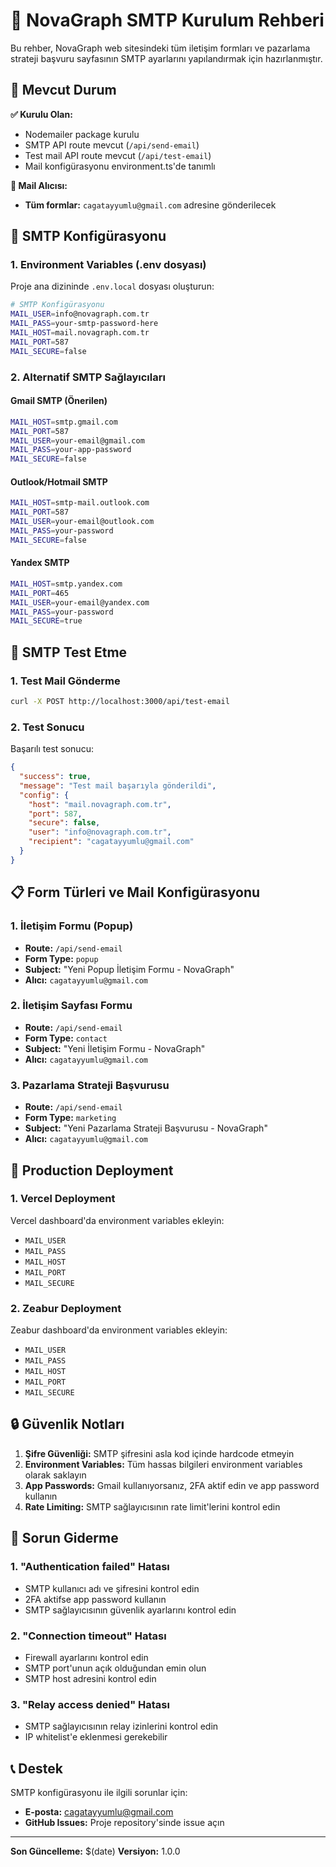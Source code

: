 # 📧 NovaGraph SMTP Kurulum Rehberi

Bu rehber, NovaGraph web sitesindeki tüm iletişim formları ve pazarlama strateji başvuru sayfasının SMTP ayarlarını yapılandırmak için hazırlanmıştır.

## 🎯 Mevcut Durum

**✅ Kurulu Olan:**
- Nodemailer package kurulu
- SMTP API route mevcut (`/api/send-email`)
- Test mail API route mevcut (`/api/test-email`)
- Mail konfigürasyonu environment.ts'de tanımlı

**📧 Mail Alıcısı:**
- **Tüm formlar:** `cagatayyumlu@gmail.com` adresine gönderilecek

## 🔧 SMTP Konfigürasyonu

### 1. Environment Variables (.env dosyası)

Proje ana dizininde `.env.local` dosyası oluşturun:

```bash
# SMTP Konfigürasyonu
MAIL_USER=info@novagraph.com.tr
MAIL_PASS=your-smtp-password-here
MAIL_HOST=mail.novagraph.com.tr
MAIL_PORT=587
MAIL_SECURE=false
```

### 2. Alternatif SMTP Sağlayıcıları

#### Gmail SMTP (Önerilen)
```bash
MAIL_HOST=smtp.gmail.com
MAIL_PORT=587
MAIL_USER=your-email@gmail.com
MAIL_PASS=your-app-password
MAIL_SECURE=false
```

#### Outlook/Hotmail SMTP
```bash
MAIL_HOST=smtp-mail.outlook.com
MAIL_PORT=587
MAIL_USER=your-email@outlook.com
MAIL_PASS=your-password
MAIL_SECURE=false
```

#### Yandex SMTP
```bash
MAIL_HOST=smtp.yandex.com
MAIL_PORT=465
MAIL_USER=your-email@yandex.com
MAIL_PASS=your-password
MAIL_SECURE=true
```

## 🧪 SMTP Test Etme

### 1. Test Mail Gönderme

```bash
curl -X POST http://localhost:3000/api/test-email
```

### 2. Test Sonucu

Başarılı test sonucu:
```json
{
  "success": true,
  "message": "Test mail başarıyla gönderildi",
  "config": {
    "host": "mail.novagraph.com.tr",
    "port": 587,
    "secure": false,
    "user": "info@novagraph.com.tr",
    "recipient": "cagatayyumlu@gmail.com"
  }
}
```

## 📋 Form Türleri ve Mail Konfigürasyonu

### 1. İletişim Formu (Popup)
- **Route:** `/api/send-email`
- **Form Type:** `popup`
- **Subject:** "Yeni Popup İletişim Formu - NovaGraph"
- **Alıcı:** `cagatayyumlu@gmail.com`

### 2. İletişim Sayfası Formu
- **Route:** `/api/send-email`
- **Form Type:** `contact`
- **Subject:** "Yeni İletişim Formu - NovaGraph"
- **Alıcı:** `cagatayyumlu@gmail.com`

### 3. Pazarlama Strateji Başvurusu
- **Route:** `/api/send-email`
- **Form Type:** `marketing`
- **Subject:** "Yeni Pazarlama Strateji Başvurusu - NovaGraph"
- **Alıcı:** `cagatayyumlu@gmail.com`

## 🚀 Production Deployment

### 1. Vercel Deployment
Vercel dashboard'da environment variables ekleyin:
- `MAIL_USER`
- `MAIL_PASS`
- `MAIL_HOST`
- `MAIL_PORT`
- `MAIL_SECURE`

### 2. Zeabur Deployment
Zeabur dashboard'da environment variables ekleyin:
- `MAIL_USER`
- `MAIL_PASS`
- `MAIL_HOST`
- `MAIL_PORT`
- `MAIL_SECURE`

## 🔒 Güvenlik Notları

1. **Şifre Güvenliği:** SMTP şifresini asla kod içinde hardcode etmeyin
2. **Environment Variables:** Tüm hassas bilgileri environment variables olarak saklayın
3. **App Passwords:** Gmail kullanıyorsanız, 2FA aktif edin ve app password kullanın
4. **Rate Limiting:** SMTP sağlayıcısının rate limit'lerini kontrol edin

## 🐛 Sorun Giderme

### 1. "Authentication failed" Hatası
- SMTP kullanıcı adı ve şifresini kontrol edin
- 2FA aktifse app password kullanın
- SMTP sağlayıcısının güvenlik ayarlarını kontrol edin

### 2. "Connection timeout" Hatası
- Firewall ayarlarını kontrol edin
- SMTP port'unun açık olduğundan emin olun
- SMTP host adresini kontrol edin

### 3. "Relay access denied" Hatası
- SMTP sağlayıcısının relay izinlerini kontrol edin
- IP whitelist'e eklenmesi gerekebilir

## 📞 Destek

SMTP konfigürasyonu ile ilgili sorunlar için:
- **E-posta:** cagatayyumlu@gmail.com
- **GitHub Issues:** Proje repository'sinde issue açın

---

**Son Güncelleme:** $(date)
**Versiyon:** 1.0.0

